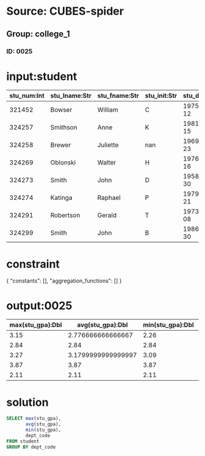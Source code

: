 # Source: CUBES-spider
## Group: college_1
### ID: 0025

# input:student

| stu_num:Int | stu_lname:Str | stu_fname:Str | stu_init:Str | stu_dob:Date | stu_hrs:Int | stu_class:Str | stu_gpa:Dbl | stu_transfer:Dbl | dept_code:Str | stu_phone:Str | prof_num:Int |
|---|---|---|---|---|---|---|---|---|---|---|---|
| 321452 | Bowser | William | C | 1975-02-12 | 42 | So | 2.84 | 0 | BIOL | 2134 | 205 |
| 324257 | Smithson | Anne | K | 1981-11-15 | 81 | Jr | 3.27 | 1 | CIS | 2256 | 222 |
| 324258 | Brewer | Juliette | nan | 1969-08-23 | 36 | So | 2.26 | 1 | ACCT | 2256 | 228 |
| 324269 | Oblonski | Walter | H | 1976-09-16 | 66 | Jr | 3.09 | 0 | CIS | 2114 | 222 |
| 324273 | Smith | John | D | 1958-12-30 | 102 | Sr | 2.11 | 1 | ENGL | 2231 | 199 |
| 324274 | Katinga | Raphael | P | 1979-10-21 | 114 | Sr | 3.15 | 0 | ACCT | 2267 | 228 |
| 324291 | Robertson | Gerald | T | 1973-04-08 | 120 | Sr | 3.87 | 0 | EDU | 2267 | 311 |
| 324299 | Smith | John | B | 1986-11-30 | 15 | Fr | 2.92 | 0 | ACCT | 2315 | 230 |

# constraint

{
  "constants": [],
  "aggregation_functions": []
}

# output:0025

| max(stu_gpa):Dbl | avg(stu_gpa):Dbl | min(stu_gpa):Dbl | dept_code:Str |
|---|---|---|---|
| 3.15 | 2.776666666666667 | 2.26 | ACCT |
| 2.84 | 2.84 | 2.84 | BIOL |
| 3.27 | 3.1799999999999997 | 3.09 | CIS |
| 3.87 | 3.87 | 3.87 | EDU |
| 2.11 | 2.11 | 2.11 | ENGL |

# solution

```sql
SELECT max(stu_gpa),
       avg(stu_gpa),
       min(stu_gpa),
       dept_code
FROM student
GROUP BY dept_code
```
